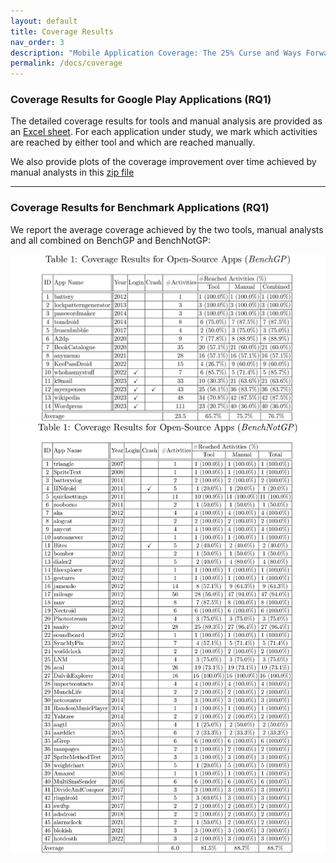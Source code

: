 ```yaml
---
layout: default
title: Coverage Results
nav_order: 3
description: "Mobile Application Coverage: The 25% Curse and Ways Forward"
permalink: /docs/coverage
---
```


### Coverage Results for Google Play Applications (RQ1)

The detailed coverage results for tools and manual analysis are provided as an [Excel sheet](../assets/data/CoverageResults.xlsx). 
For each application under study, we mark which activities are reached by either tool and which are reached manually.

We also provide plots of the coverage improvement over time achieved by manual analysts in this [zip file](../assets/data/plots.zip)

---

### Coverage Results for Benchmark Applications (RQ1)

We report the average coverage achieved by the two tools, manual analysts and all combined on BenchGP and BenchNotGP:

<a href="../assets/images/benchgp-cov.png">
    <img 
        src="../assets/images/benchgp-cov.png"
        alt="Coverage Results for Benchmark Applications (on Google Play)"
    >
</a>

<a href="../assets/images/benchnotgp-cov.png">
    <img 
        src="../assets/images/benchnotgp-cov.png"
        alt="Coverage Results for Benchmark Applications (not on Google Play)"
    >
</a>



